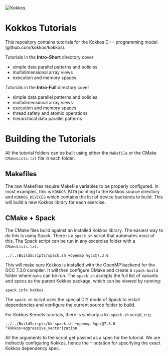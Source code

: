 ![Kokkos](https://avatars2.githubusercontent.com/u/10199860?s=200&v=4)

# Kokkos Tutorials

This repository contains tutorials for the Kokkos C++ programming
model (github.com/kokkos/kokkos). 

Tutorials in the **Intro-Short** directory cover
 * simple data parallel patterns and policies
 * multidimensional array views
 * execution and memory spaces

Tutorials in the **Intro-Full** directory cover
 * simple data parallel patterns and policies
 * multidimensional array views
 * execution and memory spaces
 * thread safety and atomic operations
 * hierarchical data parallel patterns

# Building the Tutorials

All the tutorial folders can be built using either the `Makefile` or the CMake `CMakeLists.txt` file in each folder.

## Makefiles

The raw Makefiles require Makefile variables to be properly configured. 
In most examples, this is `KOKKOS_PATH` pointing to the Kokkos source directory
and `KOKKOS_DEVICES` which contains the list of device backends to build.
This will build a new Kokkos library for each exercise.

## CMake + Spack

The CMake files build against an installed Kokkos library. 
The easiest way to do this is using Spack.
There is a `spack.sh` script that automates most of this.
The Spack script can be run in any excercise folder with a `CMakeLists.txt`.

````
../../BuildScripts/spack.sh +openmp %gcc@7.3.0
````
This will make sure Kokkos is installed with the OpenMP backend for the GCC 7.3.0 compiler.
It will then configure CMake and create a `spack-build` folder where `make` can be run.
The `spack.sh` accepts the full list of variants and specs as the parent Kokkos package,
which can be viewed by running:

````
spack info kokkos
````

The `spack.sh` script uses the special DIY mode of Spack to install dependencies and configure the current source folder to build.

For Kokkos Kernels tutorials, there is similarly a `kk-spack.sh` script, e.g.
````
../../BuildScripts/kk-spack.sh +openmp %gcc@7.3.0 ^kokkos+aggressive_vectorization
````
All the arguments to the script get passed as a spec for the tutorial.
We are indirectly configuring Kokkos, hence the `^` notation for specifying the exact Kokkos dependency spec.


